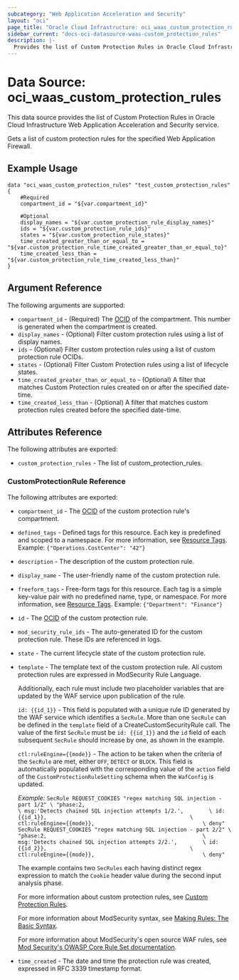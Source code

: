 ```yaml
---
subcategory: "Web Application Acceleration and Security"
layout: "oci"
page_title: "Oracle Cloud Infrastructure: oci_waas_custom_protection_rules"
sidebar_current: "docs-oci-datasource-waas-custom_protection_rules"
description: |-
  Provides the list of Custom Protection Rules in Oracle Cloud Infrastructure Web Application Acceleration and Security service
---
```


# Data Source: oci_waas_custom_protection_rules
This data source provides the list of Custom Protection Rules in Oracle Cloud Infrastructure Web Application Acceleration and Security service.

Gets a list of custom protection rules for the specified Web Application Firewall.

## Example Usage

```hcl
data "oci_waas_custom_protection_rules" "test_custom_protection_rules" {
	#Required
	compartment_id = "${var.compartment_id}"

	#Optional
	display_names = "${var.custom_protection_rule_display_names}"
	ids = "${var.custom_protection_rule_ids}"
	states = "${var.custom_protection_rule_states}"
	time_created_greater_than_or_equal_to = "${var.custom_protection_rule_time_created_greater_than_or_equal_to}"
	time_created_less_than = "${var.custom_protection_rule_time_created_less_than}"
}
```

## Argument Reference

The following arguments are supported:

* `compartment_id` - (Required) The [OCID](https://docs.cloud.oracle.com/iaas/Content/General/Concepts/identifiers.htm) of the compartment. This number is generated when the compartment is created.
* `display_names` - (Optional) Filter custom protection rules using a list of display names.
* `ids` - (Optional) Filter custom protection rules using a list of custom protection rule OCIDs.
* `states` - (Optional) Filter Custom Protection rules using a list of lifecycle states.
* `time_created_greater_than_or_equal_to` - (Optional) A filter that matches Custom Protection rules created on or after the specified date-time.
* `time_created_less_than` - (Optional) A filter that matches custom protection rules created before the specified date-time.


## Attributes Reference

The following attributes are exported:

* `custom_protection_rules` - The list of custom_protection_rules.

### CustomProtectionRule Reference

The following attributes are exported:

* `compartment_id` - The [OCID](https://docs.cloud.oracle.com/iaas/Content/General/Concepts/identifiers.htm) of the custom protection rule's compartment.
* `defined_tags` - Defined tags for this resource. Each key is predefined and scoped to a namespace. For more information, see [Resource Tags](https://docs.cloud.oracle.com/iaas/Content/General/Concepts/resourcetags.htm).  Example: `{"Operations.CostCenter": "42"}` 
* `description` - The description of the custom protection rule.
* `display_name` - The user-friendly name of the custom protection rule.
* `freeform_tags` - Free-form tags for this resource. Each tag is a simple key-value pair with no predefined name, type, or namespace. For more information, see [Resource Tags](https://docs.cloud.oracle.com/iaas/Content/General/Concepts/resourcetags.htm).  Example: `{"Department": "Finance"}` 
* `id` - The [OCID](https://docs.cloud.oracle.com/iaas/Content/General/Concepts/identifiers.htm) of the custom protection rule.
* `mod_security_rule_ids` - The auto-generated ID for the custom protection rule. These IDs are referenced in logs.
* `state` - The current lifecycle state of the custom protection rule.
* `template` - The template text of the custom protection rule. All custom protection rules are expressed in ModSecurity Rule Language.

	Additionally, each rule must include two placeholder variables that are updated by the WAF service upon publication of the rule.

	`id: {{id_1}}` - This field is populated with a unique rule ID generated by the WAF service which identifies a `SecRule`. More than one `SecRule` can be defined in the `template` field of a CreateCustomSecurityRule call. The value of the first `SecRule` must be `id: {{id_1}}` and the `id` field of each subsequent `SecRule` should increase by one, as shown in the example.

	`ctl:ruleEngine={{mode}}` - The action to be taken when the criteria of the `SecRule` are met, either `OFF`, `DETECT` or `BLOCK`. This field is automatically populated with the corresponding value of the `action` field of the `CustomProtectionRuleSetting` schema when the `WafConfig` is updated.

	*Example:* ``` SecRule REQUEST_COOKIES "regex matching SQL injection - part 1/2" \ "phase:2,                                                 \ msg:'Detects chained SQL injection attempts 1/2.',        \ id: {{id_1}},                                             \ ctl:ruleEngine={{mode}},                                  \ deny" SecRule REQUEST_COOKIES "regex matching SQL injection - part 2/2" \ "phase:2,                                                 \ msg:'Detects chained SQL injection attempts 2/2.',        \ id: {{id_2}},                                             \ ctl:ruleEngine={{mode}},                                  \ deny" ```

	 The example contains two `SecRules` each having distinct regex expression to match the `Cookie` header value during the second input analysis phase.

	For more information about custom protection rules, see [Custom Protection Rules](https://docs.cloud.oracle.com/iaas/Content/WAF/tasks/customprotectionrules.htm).

	For more information about ModSecurity syntax, see [Making Rules: The Basic Syntax](https://www.modsecurity.org/CRS/Documentation/making.html).

	For more information about ModSecurity's open source WAF rules, see [Mod Security's OWASP Core Rule Set documentation](https://www.modsecurity.org/CRS/Documentation/index.html).
* `time_created` - The date and time the protection rule was created, expressed in RFC 3339 timestamp format.

